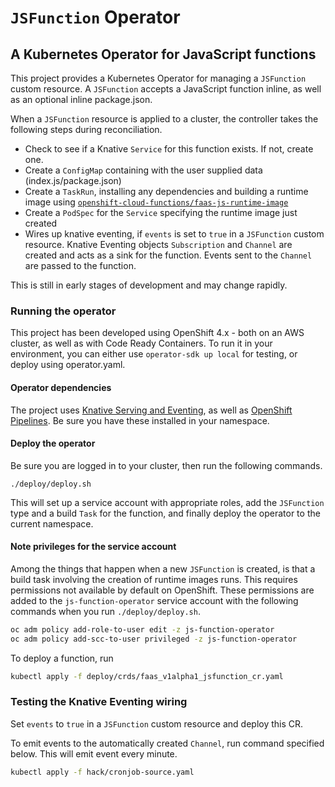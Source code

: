 # `JSFunction` Operator
## A Kubernetes Operator for JavaScript functions

This project provides a Kubernetes Operator for managing a `JSFunction`
custom resource. A `JSFunction` accepts a JavaScript function inline,
as well as an optional inline package.json.

When a `JSFunction` resource is applied to a cluster,
the controller takes the following steps during reconciliation.

* Check to see if a Knative `Service` for this function exists. If not, create one.
* Create a `ConfigMap` containing with the user supplied data (index.js/package.json)
* Create a `TaskRun`, installing any dependencies and building a runtime image using [`openshift-cloud-functions/faas-js-runtime-image`](https://github.com/openshift-cloud-functions/faas-js-runtime-image)
* Create a `PodSpec` for the `Service` specifying the runtime image just created
* Wires up knative eventing, if `events` is set to `true` in a `JSFunction` custom resource. 
Knative Eventing objects `Subscription` and `Channel` are created and acts as a sink for the function.
Events sent to the `Channel` are passed to the function.

This is still in early stages of development and may change rapidly.

### Running the operator
This project has been developed using OpenShift 4.x - both on an AWS cluster,
as well as with Code Ready Containers. To run it in your environment, you can
either use `operator-sdk up local` for testing, or deploy using operator.yaml.

#### Operator dependencies
The project uses [Knative Serving and Eventing](https://knative.dev), as well as 
[OpenShift Pipelines](https://github.com/openshift/tektoncd-pipeline).
Be sure you have these installed in your namespace.

#### Deploy the operator
Be sure you are logged in to your cluster, then run the following commands.

```console
./deploy/deploy.sh
```

This will set up a service account with appropriate roles, add the `JSFunction`
type and a build `Task` for the function, and finally deploy the operator to the
current namespace. 

#### Note privileges for the service account
Among the things that happen when a new `JSFunction` is created, is that
a build task involving the creation of runtime images runs. This requires
permissions not available by default on OpenShift. These permissions are added
to the `js-function-operator` service account with the following commands when
you run `./deploy/deploy.sh`.

```sh
oc adm policy add-role-to-user edit -z js-function-operator
oc adm policy add-scc-to-user privileged -z js-function-operator
```

To deploy a function, run 

```sh
kubectl apply -f deploy/crds/faas_v1alpha1_jsfunction_cr.yaml
```

### Testing the Knative Eventing wiring
Set `events` to `true` in a `JSFunction` custom resource and deploy this CR.

To emit events to the automatically created `Channel`, run command specified below.
This will emit event every minute.

```sh
kubectl apply -f hack/cronjob-source.yaml
```
